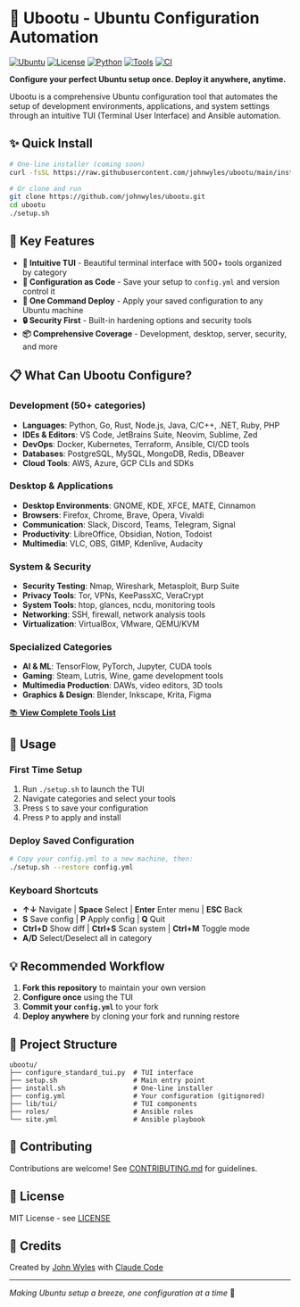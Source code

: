 # 🚀 Ubootu - Ubuntu Configuration Automation

[![Ubuntu](https://img.shields.io/badge/Ubuntu-20.04%20%7C%2022.04%20%7C%2024.04-orange)](https://ubuntu.com/)
[![License](https://img.shields.io/badge/License-MIT-blue.svg)](LICENSE)
[![Python](https://img.shields.io/badge/Python-3.8+-blue)](https://www.python.org/)
[![Tools](https://img.shields.io/badge/Tools-500+-green)](TOOLS.md)
[![CI](https://github.com/johnwyles/ubootu/actions/workflows/ci.yml/badge.svg)](https://github.com/johnwyles/ubootu/actions/workflows/ci.yml)

**Configure your perfect Ubuntu setup once. Deploy it anywhere, anytime.**

Ubootu is a comprehensive Ubuntu configuration tool that automates the setup of development environments, applications, and system settings through an intuitive TUI (Terminal User Interface) and Ansible automation.

## ✨ Quick Install

```bash
# One-line installer (coming soon)
curl -fsSL https://raw.githubusercontent.com/johnwyles/ubootu/main/install.sh | bash

# Or clone and run
git clone https://github.com/johnwyles/ubootu.git
cd ubootu
./setup.sh
```

## 🎯 Key Features

- **🎨 Intuitive TUI** - Beautiful terminal interface with 500+ tools organized by category
- **💾 Configuration as Code** - Save your setup to `config.yml` and version control it
- **🚀 One Command Deploy** - Apply your saved configuration to any Ubuntu machine
- **🔒 Security First** - Built-in hardening options and security tools
- **📦 Comprehensive Coverage** - Development, desktop, server, security, and more

## 📋 What Can Ubootu Configure?

### Development (50+ categories)
- **Languages**: Python, Go, Rust, Node.js, Java, C/C++, .NET, Ruby, PHP
- **IDEs & Editors**: VS Code, JetBrains Suite, Neovim, Sublime, Zed
- **DevOps**: Docker, Kubernetes, Terraform, Ansible, CI/CD tools
- **Databases**: PostgreSQL, MySQL, MongoDB, Redis, DBeaver
- **Cloud Tools**: AWS, Azure, GCP CLIs and SDKs

### Desktop & Applications
- **Desktop Environments**: GNOME, KDE, XFCE, MATE, Cinnamon
- **Browsers**: Firefox, Chrome, Brave, Opera, Vivaldi
- **Communication**: Slack, Discord, Teams, Telegram, Signal
- **Productivity**: LibreOffice, Obsidian, Notion, Todoist
- **Multimedia**: VLC, OBS, GIMP, Kdenlive, Audacity

### System & Security
- **Security Testing**: Nmap, Wireshark, Metasploit, Burp Suite
- **Privacy Tools**: Tor, VPNs, KeePassXC, VeraCrypt
- **System Tools**: htop, glances, ncdu, monitoring tools
- **Networking**: SSH, firewall, network analysis tools
- **Virtualization**: VirtualBox, VMware, QEMU/KVM

### Specialized Categories
- **AI & ML**: TensorFlow, PyTorch, Jupyter, CUDA tools
- **Gaming**: Steam, Lutris, Wine, game development tools
- **Multimedia Production**: DAWs, video editors, 3D tools
- **Graphics & Design**: Blender, Inkscape, Krita, Figma

[📚 **View Complete Tools List**](TOOLS.md)

## 🚀 Usage

### First Time Setup
1. Run `./setup.sh` to launch the TUI
2. Navigate categories and select your tools
3. Press `S` to save your configuration
4. Press `P` to apply and install

### Deploy Saved Configuration
```bash
# Copy your config.yml to a new machine, then:
./setup.sh --restore config.yml
```

### Keyboard Shortcuts
- **↑↓** Navigate | **Space** Select | **Enter** Enter menu | **ESC** Back
- **S** Save config | **P** Apply config | **Q** Quit
- **Ctrl+D** Show diff | **Ctrl+S** Scan system | **Ctrl+M** Toggle mode
- **A/D** Select/Deselect all in category

## 💡 Recommended Workflow

1. **Fork this repository** to maintain your own version
2. **Configure once** using the TUI
3. **Commit your `config.yml`** to your fork
4. **Deploy anywhere** by cloning your fork and running restore

## 📁 Project Structure

```
ubootu/
├── configure_standard_tui.py  # TUI interface
├── setup.sh                   # Main entry point
├── install.sh                 # One-line installer
├── config.yml                 # Your configuration (gitignored)
├── lib/tui/                   # TUI components
├── roles/                     # Ansible roles
└── site.yml                   # Ansible playbook
```

## 🤝 Contributing

Contributions are welcome! See [CONTRIBUTING.md](CONTRIBUTING.md) for guidelines.

## 📄 License

MIT License - see [LICENSE](LICENSE)

## 🙏 Credits

Created by [John Wyles](https://github.com/johnwyles) with [Claude Code](https://claude.ai/code)

---

*Making Ubuntu setup a breeze, one configuration at a time* 🚀